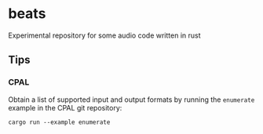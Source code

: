 # beats
Experimental repository for some audio code written in rust

## Tips

### CPAL
Obtain a list of supported input and output formats by running the `enumerate`
example in the CPAL git repository:
```
cargo run --example enumerate
```
